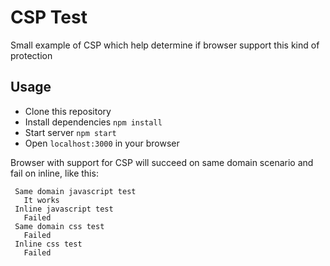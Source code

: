 # CSP Test

Small example of CSP which help determine if browser support this kind of protection

## Usage

 * Clone this repository
 * Install dependencies `npm install`
 * Start server `npm start`
 * Open `localhost:3000` in your browser

Browser with support for CSP will succeed on same domain scenario and fail on inline, like this:

```
 Same domain javascript test
   It works
 Inline javascript test
   Failed
 Same domain css test
   Failed
 Inline css test
   Failed
```
